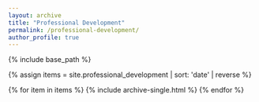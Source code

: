 ```yaml
---
layout: archive
title: "Professional Development"
permalink: /professional-development/
author_profile: true
---
```


{% include base_path %}

{% assign items = site.professional_development | sort: 'date' | reverse %}

{% for item in items %}
  {% include archive-single.html %}
{% endfor %}
